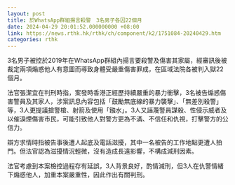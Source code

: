 ```yaml
---
layout: post
title: 於WhatsApp群組揚言殺警　3名男子各囚22個月
date: 2024-04-29 20:01:52.000000000 +08:00
link: https://news.rthk.hk/rthk/ch/component/k2/1751084-20240429.htm
categories: rthk
---
```


3名男子被控於2019年在WhatsApp群組內揚言要殺警及傷害其家屬，經審訊後被裁定兩項煽惑他人有意圖而導致身體受嚴重傷害罪成，在區域法院各被判入獄22個月。

法官張潔宜在判刑時指，案發時香港正經歷持續嚴重的暴力衝擊，3名被告煽惑傷害警員及其家人，涉案訊息內容包括「鼓勵無底線的暴力襲擊」、「無差別殺警」等，3人更提議搶警槍、射箭及使用「鏹水」。3人又誣蔑警員謀殺、性侵示威者及以催淚煙傷害市民，可能引致他人對警方更為不滿、不信任和仇視，打擊警方的公信力。

辯方求情時指被告事後遭人起底及電話滋擾，其中一名被告的工作地點更遭人拍門。但法官認為滋擾情況輕微，沒有造成長遠影響，不構成減刑因素。

法官考慮到本案檢控過程存有延誤，3人背景良好，酌情減刑，但3人在仇警情緒下煽惑他人，加重本案嚴重性，因此作出有關判刑。
